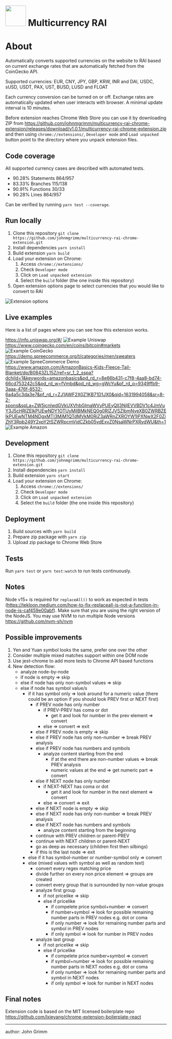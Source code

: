 # <img src="src/assets/img/RAI-logo-coin.png" width="64"/> Multicurrency RAI

# About

Automatically converts supported currencies on the website to RAI based on current exchange rates that are automatically fetched from the CoinGecko API.

Supported currencies: EUR, CNY, JPY, GBP, KRW, INR and DAI, USDC, sUSD, USDT, PAX, UST, BUSD, LUSD and FLOAT

Each currency conversion can be turned on or off.
Exchange rates are automatically updated when user interacts with browser.
A minimal update interval is 10 minutes.

Before extension reaches Chrome Web Store you can use it by downloading ZIP from https://github.com/johnmgrimm/multicurrency-rai-chrome-extension/releases/download/v1.0.1/multicurrency-rai-chrome-extension.zip and then using `chrome://extensions/`, `Developer mode` and `Load unpacked` button point to the directory where you unpack extension files.

## Code coverage

All supported currency cases are described with automated tests.

- 90.28% Statements 864/957
- 83.33% Branches 115/138
- 90.91% Functions 30/33
- 90.28% Lines 864/957

Can be verified by running `yarn test --coverage`.

## Run locally

1. Clone this repository `git clone https://github.com/johnmgrimm/multicurrency-rai-chrome-extension.git`
2. Install dependencies `yarn install`
3. Build extension `yarn build`
4. Load your extension on Chrome:
   1. Access `chrome://extensions/`
   2. Check `Developer mode`
   3. Click on `Load unpacked extension`
   4. Select the `build` folder (the one inside this repository)
5. Open extension options page to select currencies that you would like to convert to RAI

![Extension options](./docs/options.png)

## Live examples

Here is a list of pages where you can see how this extension works.

https://info.uniswap.org/#/
![Example Uniswap](./docs/uniswap.png)
https://www.coingecko.com/en/coins/bitcoin#markets
![Example CoinGecko](./docs/coingecko.png)
https://demo.spreecommerce.org/t/categories/men/sweaters
![Example SpreeCommerce Demo](./docs/spree.png)
https://www.amazon.com/AmazonBasics-Kids-Fleece-Tail-Blanket/dp/B0843ZL15Z/ref=sr_1_2_sspa?dchild=1&keywords=amazonbasics&pd_rd_r=8e66b431-c7f8-4aa8-bd74-66cd753242c5&pd_rd_w=fVmbd&pd_rd_wg=gWcYu&pf_rd_p=9349ffb9-3aaa-476f-8532-6a4a5c3da3e7&pf_rd_r=ZJ1AWF2X0Z1KB71D1JX0&qid=1631994058&sr=8-2-spons&spLa=ZW5jcnlwdGVkUXVhbGlmaWVyPUEyQlI3NjlEVVBDV1c4JmVuY3J5cHRlZElkPUEwNDY1OTUyMllBMkNEQ0g0RlZJVSZlbmNyeXB0ZWRBZElkPUEwNTM4NDgxMTI3MjM1QTdMVkM0RiZ3aWRnZXROYW1lPXNwX2F0ZiZhY3Rpb249Y2xpY2tSZWRpcmVjdCZkb05vdExvZ0NsaWNrPXRydWU&th=1
![Example Amazon](./docs/amazon.png)

## Development

1. Clone this repository `git clone https://github.com/johnmgrimm/multicurrency-rai-chrome-extension.git`
2. Install dependencies `yarn install`
3. Build extension `yarn start`
4. Load your extension on Chrome:
   1. Access `chrome://extensions/`
   2. Check `Developer mode`
   3. Click on `Load unpacked extension`
   4. Select the `build` folder (the one inside this repository)

## Deployment

1. Build sources with `yarn build`
2. Prepare zip package with `yarn zip`
3. Upload zip package to Chrome Web Store

## Tests

Run `yarn test` or `yarn test:watch` to run tests continuously.

## Notes

Node v15+ is required for `replaceAll()` to work as expected in tests (https://tekloon.medium.com/how-to-fix-replaceall-is-not-a-function-in-node-js-caf459e00abf).
Make sure that you are using the right version of the NodeJS.
You may use NVM to run multiple Node versions https://github.com/nvm-sh/nvm

## Possible improvements

1. Yen and Yuan symbol looks the same, prefer one over the other
2. Consider multiple mixed matches support within one DOM node
3. Use jest-chrome to add more tests to Chrome API based functions
4. New detection flow:
   - analyze node-by-node
   - if node is empty => skip
   - else if node has only non-symbol values => skip
   - else if node has symbol value/s
     - if it has symbol only => look around for a numeric value
       (there could be an option if you should look PREV first or NEXT first)
       - if PREV node has only number
         - if PREV-PREV has coma or dot
           - get it and look for number in the prev element => convert
         - else => convert => exit
       - else if PREV node is empty => skip
       - else if PREV node has only non-number => break PREV analysis
       - else if PREV node has numbers and symbols
         - analyze content starting from the end
           - if at the end there are non-number values => break PREV analysis
           - numeric values at the end => get numeric part => convert
       - else if NEXT node has only number
         - if NEXT-NEXT has coma or dot
           - get it and look for number in the next element => convert
         - else => convert => exit
       - else if NEXT node is empty => skip
       - else if NEXT node has only non-number => break PREV analysis
       - else if NEXT node has numbers and symbols
         - analyze content starting from the beginning
       - continue with PREV children or parent-PREV
       - continue with NEXT children or parent-NEXT
       - go as deep as necessary (children first then silbings)
       - if this is the last node => exit
     - else if it has symbol-number or number-symbol only => convert
     - else (mixed values with symbol as well as random text)
       - convert every regex matching price
       - divide further on every non price element => groups are created
       - convert every group that is surrounded by non-value groups
       - analyze first group
         - if not pricelike => skip
         - else if pricelike
           - if compelete price symbol+number => convert
           - if number+symbol => look for possible remaining number parts in PREV nodes e.g. dot or coma
           - if only number => look for remaining number parts and symbol in PREV nodes
           - if only symbol => look for number in PREV nodes
       - analyze last group
         - if not pricelike => skip
         - else if pricelike
           - if compelete price number+symbol => convert
           - if symbol+number => look for possible remaining number parts in NEXT nodes e.g. dot or coma
           - if only number => look for remaining number parts and symbol in NEXT nodes
           - if only symbol => look for number in NEXT nodes

## Final notes

Extension code is based on the MIT licensed boilerplate repo https://github.com/lxieyang/chrome-extension-boilerplate-react

---

author: John Grimm
